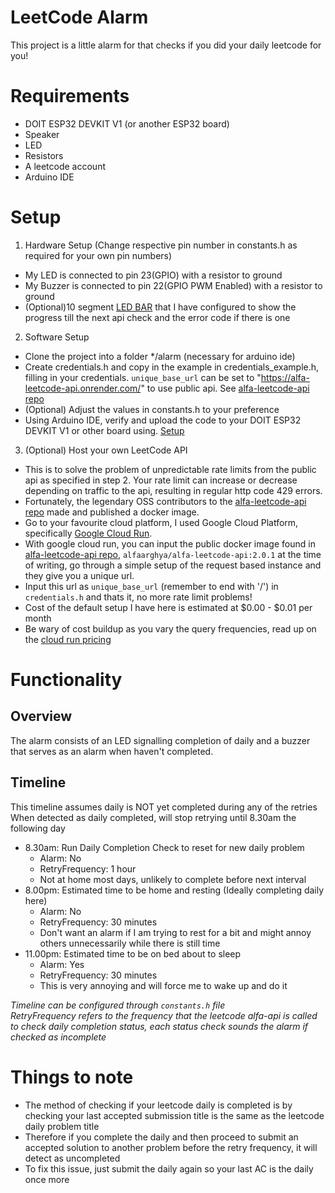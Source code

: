 # LeetCode Alarm
This project is a little alarm for that checks if you did your daily leetcode for you!
# Requirements
* DOIT ESP32 DEVKIT V1 (or another ESP32 board)
* Speaker
* LED
* Resistors
* A leetcode account
* Arduino IDE
# Setup
1. Hardware Setup (Change respective pin number in constants.h as required for your own pin numbers)
  * My LED is connected to pin 23(GPIO) with a resistor to ground
  * My Buzzer is connected to pin 22(GPIO PWM Enabled) with a resistor to ground
  * (Optional)10 segment [LED BAR](https://www.digikey.sg/en/products/detail/kingbright/DC10GWA/1747576) that I have configured to show the progress till the next api check and the error code if there is one
2. Software Setup
  * Clone the project into a folder */alarm (necessary for arduino ide)
  * Create credentials.h and copy in the example in credentials_example.h, filling in your credentials. `unique_base_url` can be set to "https://alfa-leetcode-api.onrender.com/" to use public api. See [alfa-leetcode-api repo](https://github.com/alfaarghya/alfa-leetcode-api/)
  * (Optional) Adjust the values in constants.h to your preference
  * Using Arduino IDE, verify and upload the code to your DOIT ESP32 DEVKIT V1 or other board using. [Setup](https://randomnerdtutorials.com/installing-the-esp32-board-in-arduino-ide-windows-instructions/)
3. (Optional) Host your own LeetCode API
  * This is to solve the problem of unpredictable rate limits from the public api as specified in step 2. Your rate limit can increase or decrease depending on traffic to the api, resulting in regular http code 429 errors.
  * Fortunately, the legendary OSS contributors to the [alfa-leetcode-api repo](https://github.com/alfaarghya/alfa-leetcode-api/) made and published a docker image.
  * Go to your favourite cloud platform, I used Google Cloud Platform, specifically [Google Cloud Run](https://cloud.google.com/run).
  * With google cloud run, you can input the public docker image found in [alfa-leetcode-api repo](https://github.com/alfaarghya/alfa-leetcode-api/), `alfaarghya/alfa-leetcode-api:2.0.1` at the time of writing, go through a simple setup of the request based instance and they give you a unique url.
  * Input this url as `unique_base_url` (remember to end with '/') in `credentials.h` and thats it, no more rate limit problems!
  * Cost of the default setup I have here is estimated at $0.00 - $0.01 per month
  * Be wary of cost buildup as you vary the query frequencies, read up on the [cloud run pricing](https://cloud.google.com/run#pricing)
# Functionality
## Overview
The alarm consists of an LED signalling completion of daily and a buzzer that serves as an alarm when haven't completed.
## Timeline
This timeline assumes daily is NOT yet completed during any of the retries  
When detected as daily completed, will stop retrying until 8.30am the following day
* 8.30am: Run Daily Completion Check to reset for new daily problem
  * Alarm: No
  * RetryFrequency: 1 hour
  * Not at home most days, unlikely to complete before next interval
* 8.00pm: Estimated time to be home and resting (Ideally completing daily here)
  * Alarm: No
  * RetryFrequency: 30 minutes
  * Don't want an alarm if I am trying to rest for a bit and might annoy others unnecessarily while there is still time
* 11.00pm: Estimated time to be on bed about to sleep
  * Alarm: Yes
  * RetryFrequency: 30 minutes
  * This is very annoying and will force me to wake up and do it

*Timeline can be configured through `constants.h` file*  
*RetryFrequency refers to the frequency that the leetcode alfa-api is called to check daily completion status, each status check sounds the alarm if checked as incomplete*
# Things to note
* The method of checking if your leetcode daily is completed is by checking your last accepted submission title is the same as the leetcode daily problem title
* Therefore if you complete the daily and then proceed to submit an accepted solution to another problem before the retry frequency, it will detect as uncompleted
* To fix this issue, just submit the daily again so your last AC is the daily once more

